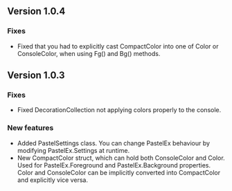 ## Version 1.0.4
### Fixes
- Fixed that you had to explicitly cast CompactColor into one of Color or ConsoleColor, when using Fg() and Bg() methods.

## Version 1.0.3
### Fixes
- Fixed DecorationCollection not applying colors properly to the console.
### New features
- Added PastelSettings class. You can change PastelEx behaviour by modifying PastelEx.Settings at runtime.
- New CompactColor struct, which can hold both ConsoleColor and Color. Used for PastelEx.Foreground and PastelEx.Background properties. Color and ConsoleColor can be implicitly converted into CompactColor and explicitly vice versa.
